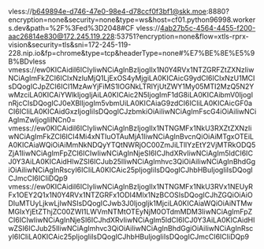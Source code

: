 vless://b649894e-d746-47e0-98e4-d78ccf0f3bf1@skk.moe:8880?encryption=none&security=none&type=ws&host=cf01.python96998.workers.dev&path=%2F%3Fed%3D2048#CF
vless://4ab27b5c-4564-4455-f200-aac26814e830@172.245.119.228:53751?encryption=none&flow=xtls-rprx-vision&security=tls&sni=172-245-119-228.nip.io&fp=chrome&type=tcp&headerType=none#%E7%BE%8E%E5%9B%BDvless
vmess://ew0KICAidiI6ICIyIiwNCiAgInBzIjogIlx1N0Y4RVx1NTZGRFZtZXNzIiwNCiAgImFkZCI6ICIxNzIuMjQ1LjExOS4yMjgiLA0KICAicG9ydCI6ICIxNzU1MCIsDQogICJpZCI6ICI1MzAwYjFiMS1lOGNkLTRlYjUtZWY1My05MTI2MzQ5N2YwMzciLA0KICAiYWlkIjogIjAiLA0KICAic2N5IjogImF1dG8iLA0KICAibmV0IjogInRjcCIsDQogICJ0eXBlIjogIm5vbmUiLA0KICAiaG9zdCI6ICIiLA0KICAicGF0aCI6ICIiLA0KICAidGxzIjogIiIsDQogICJzbmkiOiAiIiwNCiAgImFscG4iOiAiIiwNCiAgImZwIjogIiINCn0=
vmess://ew0KICAidiI6ICIyIiwNCiAgInBzIjogIlx1NTNGMFx1NkU3RXZtZXNzIiwNCiAgImFkZCI6ICI4Mi4xNTIuOTAuMjA1IiwNCiAgInBvcnQiOiAiMTgxOTEiLA0KICAiaWQiOiAiMmNkNDQyYTQtNWRjOC00ZmJiLTllYzEtY2VjMTRkODQ5ZjA1IiwNCiAgImFpZCI6ICIwIiwNCiAgInNjeSI6ICJhdXRvIiwNCiAgIm5ldCI6ICJ0Y3AiLA0KICAidHlwZSI6ICJub25lIiwNCiAgImhvc3QiOiAiIiwNCiAgInBhdGgiOiAiIiwNCiAgInRscyI6ICIiLA0KICAic25pIjogIiIsDQogICJhbHBuIjogIiIsDQogICJmcCI6ICIiDQp9
vmess://ew0KICAidiI6ICIyIiwNCiAgInBzIjogIlx1NTNGMFx1NkU3RVx1NEUyRFx1OEY2Q1x1N0Y4RVx1NTZGRFx1ODI4Mlx1NzBCOSIsDQogICJhZGQiOiAiODIuMTUyLjkwLjIwNSIsDQogICJwb3J0IjogIjk1MjciLA0KICAiaWQiOiAiNTMwMGIxYjEtZThjZC00ZWI1LWVmNTMtOTEyNjM0OTdmMDM3IiwNCiAgImFpZCI6ICIwIiwNCiAgInNjeSI6ICJhdXRvIiwNCiAgIm5ldCI6ICJ0Y3AiLA0KICAidHlwZSI6ICJub25lIiwNCiAgImhvc3QiOiAiIiwNCiAgInBhdGgiOiAiIiwNCiAgInRscyI6ICIiLA0KICAic25pIjogIiIsDQogICJhbHBuIjogIiIsDQogICJmcCI6ICIiDQp9
